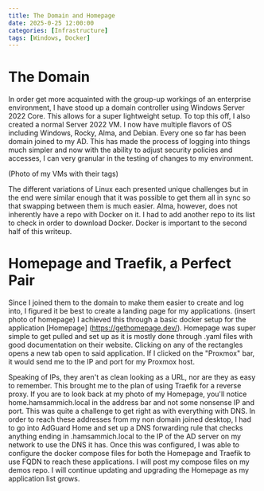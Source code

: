 ```yaml
---
title: The Domain and Homepage
date: 2025-0-25 12:00:00 
categories: [Infrastructure]
tags: [Windows, Docker]
---
```



# The Domain

In order get more acquainted with the group-up workings of an enterprise environment, I have stood up a domain controller using Windows Server 2022 Core. This allows for a super lightweight setup. To top this off, I also created a normal Server 2022 VM. I now have multiple flavors of OS including Windows, Rocky, Alma, and Debian. Every one so far has been domain joined to my AD. This has made the process of logging into things much simpler and now with the ability to adjust security policies and accesses, I can very granular in the testing of changes to my environment.

(Photo of my VMs with their tags)

The different variations of Linux each presented unique challenges but in the end were similar enough that it was possible to get them all in sync so that swapping between them is much easier. Alma, however, does not inherently have a repo with Docker on it. I had to add another repo to its list to check in order to download Docker. Docker is important to the second half of this writeup.

# Homepage and Traefik, a Perfect Pair

Since I joined them to the domain to make them easier to create and log into, I figured it be best to create a landing page for my applications. 
(insert photo of homepage)
I achieved this through a basic docker setup for the application [Homepage] (https://gethomepage.dev/). Homepage was super simple to get pulled and set up as it is mostly done through .yaml files with good documentation on their website. Clicking on any of the rectangles opens a new tab open to said application. If I clicked on the "Proxmox" bar, it would send me to the IP and port for my Proxmox host. 

Speaking of IPs, they aren't as clean looking as a URL, nor are they as easy to remember. This brought me to the plan of using Traefik for a reverse proxy. If you are to look back at my photo of my Homepage, you'll notice home.hamsammich.local in the address bar and not some nonsense IP and port. This was quite a challenge to get right as with everything with DNS. In order to reach these addresses from my non domain joined desktop, I had to go into AdGuard Home and set up a DNS forwarding rule that checks anything ending in .hamsammich.local to the IP of the AD server on my network to use the DNS it has. Once this was configured, I was able to configure the docker compose files for both the Homepage and Traefik to use FQDN to reach these applications. I will post my compose files on my demos repo. I will continue updating and upgrading the Homepage as my application list grows. 


<script src="https://giscus.app/client.js"
        data-repo="hamsammich00/hamsammich00.github.io"
        data-repo-id="R_kgDOOllQ8w"
        data-category="General"
        data-category-id="DIC_kwDOOllQ884CrWhh"
        data-mapping="pathname"
        data-strict="0"
        data-reactions-enabled="1"
        data-emit-metadata="0"
        data-input-position="bottom"
        data-theme="preferred_color_scheme"
        data-lang="en"
        crossorigin="anonymous"
        async>
</script>
